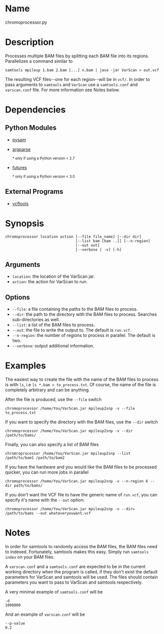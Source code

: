 # Name
chromoprocessor.py

# Description
Processes multiple BAM files by splitting each BAM file into its regions.
Parallelizes a command similar to

    samtools mpileup 1.bam 2.bam [...] n.bam | java -jar VarScan > out.vcf

The resulting VCF files--one for each region--will be in `vcf/`. In order to
pass arguments to `samtools` and `VarScan` use a `samtools.conf` and
`varscan.conf` file. For more information see Notes below.

# Dependencies
## Python Modules
* [pysam](https://pypi.python.org/pypi/pysam)
* [argparse](https://pypi.python.org/pypi/argparse)

    <sub> \* only if using a Python version &lt; 2.7 </sub>
* [futures](https://pypi.python.org/pypi/futures)

    <sub> \* only if using a Python version &lt; 3.0 </sub>

## External Programs
* [vcftools](http://vcftools.sourceforge.net)

# Synopsis

    chromoprocessor location action [--file file_name] [--dir dir]
                                    [--list bam [bam ..]] [--n-region]
                                    [--out out]
                                    [--verbose | -v] [-h]

## Arguments
* `location`: the location of the VarScan jar.
* `action`: the action for VarScan to run.

## Options
* `--file`: a file containing the paths to the BAM files to process.
* `--dir`: the path to the directory with the BAM files to process. Searches
    sub-directories as well.
* `--list`: a list of the BAM files to process.
* `--out`: the file to write the output to. The default is `run.vcf`.
* `--n-region`: the number of regions to process in parallel. The default is
    two.
* `--verbose`: output additional information.

# Examples
The easiest way to create the file with the name of the BAM files to process is
with `ls`, i.e `ls *.bam > to_process.txt`. Of course, the name of the file is
completely arbitrary and can be anything.

After the file is produced, use the `--file` switch

    chromoprocessor /home/You/VarScan.jar mpileup2snp -v --file to_process.txt

If you want to specify the directory with the BAM files, use the `--dir` switch

    chromoprocessor /home/You/VarScan.jar mpileup2snp -v --dir /path/to/bams/

Finally, you can also specify a list of BAM files

    chromroprocessor /home/You/VarScan.jar mpileup2snp --list /path/to/bam1 /path/to/bam2

If you have the hardware and you would like the BAM files to be processed
quicker, you can run more jobs in parallel

    chromoprocessor /home/You/VarScan.jar mpileup2snp -v --n-region 6 --dir path/to/bams/

If you don't want the VCF file to have the generic name of `run.vcf`, you can
specify it's name with the `--out` option:

    chromoprocessor /home/You/VarScan.jar mpileup2snp -v --dir= /path/to/bams --out whateveryouwant.vcf

# Notes
In order for samtools to randomly access the BAM files, the BAM files need to
indexed. Fortunately, samtools makes this easy. Simply run `samtools index` on
your BAM files.

A `varscan.conf` and a `samtools.conf` are expected to be in the current working
directory when the program is called, if they don't exist the default parameters
for VarScan and samtools will be used. The files should contain parameters you
want to pass to VarScan and samtools respectively.

A very minimal example of `samtools.conf` will be

    -d
    1000000

And an example of `varscan.conf` will be

    --p-value
    0.2
